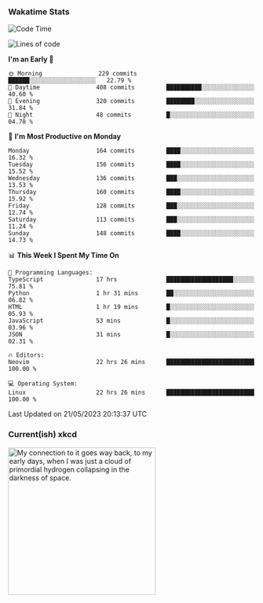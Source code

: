 ### Wakatime Stats
<!--START_SECTION:waka-->
![Code Time](http://img.shields.io/badge/Code%20Time-1%2C688%20hrs%2030%20mins-blue)

![Lines of code](https://img.shields.io/badge/From%20Hello%20World%20I%27ve%20Written-666.3%20thousand%20lines%20of%20code-blue)

**I'm an Early 🐤** 

```text
🌞 Morning                229 commits         ██████░░░░░░░░░░░░░░░░░░░   22.79 % 
🌆 Daytime                408 commits         ██████████░░░░░░░░░░░░░░░   40.60 % 
🌃 Evening                320 commits         ████████░░░░░░░░░░░░░░░░░   31.84 % 
🌙 Night                  48 commits          █░░░░░░░░░░░░░░░░░░░░░░░░   04.78 % 
```
📅 **I'm Most Productive on Monday** 

```text
Monday                   164 commits         ████░░░░░░░░░░░░░░░░░░░░░   16.32 % 
Tuesday                  156 commits         ████░░░░░░░░░░░░░░░░░░░░░   15.52 % 
Wednesday                136 commits         ███░░░░░░░░░░░░░░░░░░░░░░   13.53 % 
Thursday                 160 commits         ████░░░░░░░░░░░░░░░░░░░░░   15.92 % 
Friday                   128 commits         ███░░░░░░░░░░░░░░░░░░░░░░   12.74 % 
Saturday                 113 commits         ███░░░░░░░░░░░░░░░░░░░░░░   11.24 % 
Sunday                   148 commits         ████░░░░░░░░░░░░░░░░░░░░░   14.73 % 
```


📊 **This Week I Spent My Time On** 

```text
💬 Programming Languages: 
TypeScript               17 hrs              ███████████████████░░░░░░   75.81 % 
Python                   1 hr 31 mins        ██░░░░░░░░░░░░░░░░░░░░░░░   06.82 % 
HTML                     1 hr 19 mins        █░░░░░░░░░░░░░░░░░░░░░░░░   05.93 % 
JavaScript               53 mins             █░░░░░░░░░░░░░░░░░░░░░░░░   03.96 % 
JSON                     31 mins             █░░░░░░░░░░░░░░░░░░░░░░░░   02.31 % 

🔥 Editors: 
Neovim                   22 hrs 26 mins      █████████████████████████   100.00 % 

💻 Operating System: 
Linux                    22 hrs 26 mins      █████████████████████████   100.00 % 
```


 Last Updated on 21/05/2023 20:13:37 UTC
<!--END_SECTION:waka-->

### Current(ish) xkcd
<a id="xkcd-a" title="My connection to it goes way back, to my early days, when I was just a cloud of primordial hydrogen collapsing in the darkness of space." href="https://www.xkcd.com" target="_blank">
        <img align="center" id="xkcd-img" src="https://imgs.xkcd.com/comics/cuisine.png" alt="My connection to it goes way back, to my early days, when I was just a cloud of primordial hydrogen collapsing in the darkness of space." height=300 />
</a>
